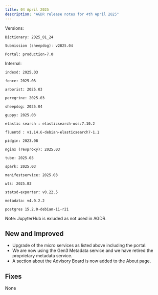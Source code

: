 ```yaml
---
title: 04 April 2025
description: "AGDR release notes for 4th April 2025"
---
```


Versions:

`Dictionary: 2025_01_24`

`Submission (sheepdog): v2025.04`

`Portal: production-7.0`

Internal:

`indexd: 2025.03`

`fence: 2025.03`

`arborist: 2025.03`

`peregrine: 2025.03`

`sheepdog: 2025.04`

`guppy: 2025.03`

`elastic search : elasticsearch-oss:7.10.2`

`fluentd : v1.14.6-debian-elasticsearch7-1.1`

`pidgin: 2023.08`

`nginx (revproxy): 2025.03`

`tube: 2025.03`

`spark: 2025.03`

`manifestservice: 2025.03`

`wts: 2025.03`

`statsd-exporter: v0.22.5`

`metadata: v4.0.2.2`

`postgres 15.2.0-debian-11-r21`

Note: JupyterHub is exluded as not used in AGDR.

## New and Improved

- Upgrade of the micro services as listed above including the portal.  
- We are now using the Gen3 Metadata service and we have retired the proprietary metadata service.  
- A section about the Advisory Board is now added to the About page.  

## Fixes

None
